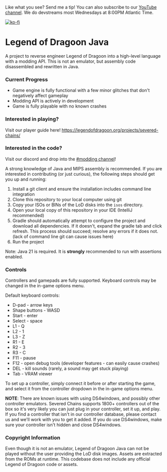 Like what you see? Send me a tip! You can also subscribe to our [YouTube channel](https://www.youtube.com/@legend-of-dragoon). We do devstreams most Wednesdays at 8:00PM Atlantic Time.

[![ko-fi](https://ko-fi.com/img/githubbutton_sm.svg)](https://ko-fi.com/W7W4HFVW9)

# Legend of Dragoon Java

A project to reverse engineer Legend of Dragoon into a high-level language with a modding API. This is not an emulator, but assembly code disassembled and rewritten in Java.

### Current Progress

- Game engine is fully functional with a few minor glitches that don't negatively affect gameplay
- Modding API is actively in development
- Game is fully playable with no known crashes

### Interested in playing?

Visit our player guide here! https://legendofdragoon.org/projects/severed-chains/

### Interested in the code?

Visit our discord and drop into the [#modding channel](https://discord.com/channels/307164262063669248/318595603636551701)!

A strong knowledge of Java and MIPS assembly is recommended. If you are interested in contributing (or just curious), the following steps should get you up and running:
1. Install a git client and ensure the installation includes command line integration
2. Clone this repository to your local computer using git
3. Copy your ISOs or BINs of the LoD disks into the `isos` directory.
4. Open your local copy of this repository in your IDE (IntelliJ recommended)
5. Gradle should automatically attempt to configure the project and download all dependencies. If it doesn't, expand the gradle tab and click refresh. This process should succeed; resolve any errors if it does not. (lack of command line git can cause issues here)
6. Run the project

Note: Java 21 is required. It is **strongly** recommended to run with assertions enabled.

### Controls ###

Controllers and gamepads are fully supported. Keyboard controls may be changed in the in-game options menu.

Default keyboard controls:
- D-pad - arrow keys
- Shape buttons - WASD
- Start - enter
- Select - space
- L1 - Q
- L2 - 1
- L3 - Z
- R1 - E
- R2 - 3
- R3 - C
- F11 - pause
- F12 - open debug tools (developer features - can easily cause crashes)
- DEL - kill sounds (rarely, a sound may get stuck playing)
- Tab - VRAM viewer

To set up a controller, simply connect it before or after starting the game,
and select it from the controller dropdown in the in-game options menu.

**NOTE**: There are known issues with using DS4windows, and possibly other controller emulators. Severed Chains supports 1800+ controllers out of the box so it's very likely you can just plug in your controller, set it up, and play. If you find a controller that isn't in our controller database, please contact us and we'll work with you to get it added. If you do use DS4windows, make sure your controller isn't hidden and close DS4windows.

### Copyright Information

Even though it is not an emulator, Legend of Dragoon Java can not be played without the user providing the LoD disk images. Assets are extracted from the ROMs at runtime. This codebase does not include any official Legend of Dragoon code or assets.
